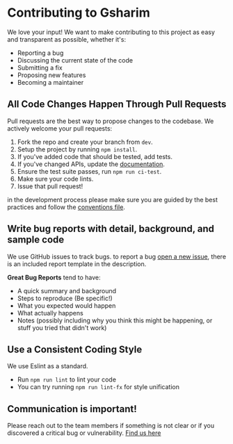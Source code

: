 # Contributing to Gsharim
We love your input! We want to make contributing to this project as easy and transparent as possible, whether it's:

- Reporting a bug
- Discussing the current state of the code
- Submitting a fix
- Proposing new features
- Becoming a maintainer

## All Code Changes Happen Through Pull Requests
Pull requests are the best way to propose changes to the codebase. We actively welcome your pull requests:

1. Fork the repo and create your branch from `dev`.
2. Setup the project by running `npm install`.
3. If you've added code that should be tested, add tests.
4. If you've changed APIs, update the [documentation](https://drive.google.com/drive/folders/1Wpd0fAI1HQdjPQvCm59KzCbNCau6nriL).
5. Ensure the test suite passes, run `npm run ci-test`.
6. Make sure your code lints.
7. Issue that pull request!

in the development process please make sure you are guided by the best practices and follow the [conventions file](https://docs.google.com/document/d/1suyPaWafLtIO1Yo8tq-U2_iHMWi_fJ074jMMjGcQJEU/edit).

## Write bug reports with detail, background, and sample code
We use GitHub issues to track bugs.
to report a bug [open a new issue](https://github.com/eco8200/gsharim-client/issues/new?assignees=&labels=&template=bug_report.md&title=), there is an included report template in the description.

**Great Bug Reports** tend to have:

- A quick summary and background
- Steps to reproduce (Be specific!)
- What you expected would happen
- What actually happens
- Notes (possibly including why you think this might be happening, or stuff you tried that didn't work)

## Use a Consistent Coding Style
We use Eslint as a standard.

* Run `npm run lint` to lint your code
* You can try running `npm run lint-fx` for style unification


## Communication is important!
Please reach out to the team members if something is not clear or if you discovered a critical bug or vulnerability.
[Find us here](https://discord.com/invite/DQpurPsjkV)
